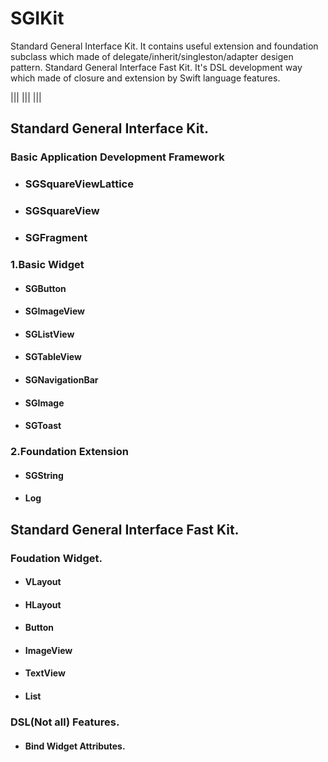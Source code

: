 # SGIKit
Standard General Interface Kit. It contains useful extension and foundation subclass which made of delegate/inherit/singleston/adapter desigen pattern.
Standard General Interface Fast Kit. It's DSL development way which made of closure and extension by Swift language features.


|||
|||
|||

## Standard General Interface Kit.

### Basic Application Development Framework

- ### SGSquareViewLattice

- ### SGSquareView

- ### SGFragment

### 1.Basic Widget

- #### SGButton

- #### SGImageView

- #### SGListView

- #### SGTableView

- #### SGNavigationBar

- #### SGImage

- #### SGToast

### 2.Foundation Extension

- #### SGString

- #### Log

## Standard General Interface Fast Kit.

### Foudation Widget.

- #### VLayout

- #### HLayout

- #### Button

- #### ImageView

- #### TextView

- #### List

### DSL(Not all) Features.

- #### Bind Widget Attributes.
